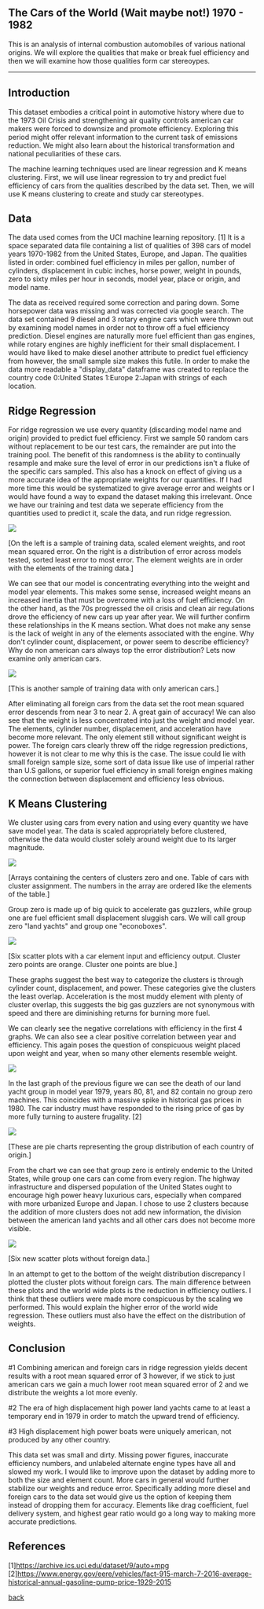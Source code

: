 ## The Cars of the World (Wait maybe not!) 1970 - 1982

This is an analysis of internal combustion automobiles of various national origins. We will explore the qualities that make or break fuel efficiency and then we will examine how those qualities form car stereoypes. 

***

## Introduction 

This dataset embodies a critical point in automotive history where due to the 1973 Oil Crisis and strengthening air quality controls american car makers were forced to downsize and promote efficiency. Exploring this period might offer relevant information to the current task of emissions reduction. We might also learn about the historical transformation and national peculiarities of these cars.  

The machine learning techniques used are linear regression and K means clustering. First, we will use linear regression to try and predict fuel efficiency of cars from the qualities described by the data set. Then, we will use K means clustering to create and study car stereotypes.

## Data

The data used comes from the UCI machine learning repository. [1]
It is a space separated data file containing a list of qualities of 398 cars of model years 1970-1982 from the United States, Europe, and Japan. 
The qualities listed in order: combined fuel efficiency in miles per gallon, number of cylinders, displacement in cubic inches, horse power, weight in pounds, zero to sixty miles per hour in seconds, model year, place or origin, and model name. 

The data as received required some correction and paring down. Some horsepower data was missing and was corrected via google search. The data set contained 9 diesel and 3 rotary engine cars which were thrown out by examining model names in order not to throw off a fuel efficiency prediction. Diesel engines are naturally more fuel efficient than gas engines, while rotary engines are highly inefficient for their small displacement. I would have liked to make diesel another attribute to predict fuel efficiency from however, the small sample size makes this futile. In order to make the data more readable a "display_data" dataframe was created to replace the country code 0:United States 1:Europe 2:Japan with strings of each location.

## Ridge Regression

For ridge regression we use every quantity (discarding model name and origin) provided to predict fuel efficiency. First we sample 50 random cars without replacement to be our test cars, the remainder are put into the training pool. The benefit of this randomness is the ability to continually resample and make sure the level of error in our predictions isn't a fluke of the specific cars sampled. This also has a knock on effect of giving us a more accurate idea of the appropriate weights for our quantities. If I had more time this would be systematized to give average error and weights or I would have found a way to expand the dataset making this irrelevant. Once we have our training and test data we seperate efficiency from the quantities used to predict it, scale the data, and run ridge regression.

![](assets/IMG/Capture1.PNG)

[On the left is a sample of training data, scaled element weights, and root mean squared error.
On the right is a distribution of error across models tested, sorted least error to most error.
The element weights are in order with the elements of the training data.]

We can see that our model is concentrating everything into the weight and model year elements. This makes some sense, increased weight means an increased inertia that must be overcome with a loss of fuel efficiency. On the other hand, as the 70s progressed the oil crisis and clean air regulations drove the efficiency of new cars up year after year. We will further confirm these relationships in the K means section. What does not make any sense is the lack of weight in any of the elements associated with the engine. Why don't cylinder count, displacement, or power seem to describe efficiency? Why do non american cars always top the error distribution? Lets now examine only american cars. 

![](assets/IMG/Capture2.PNG)

[This is another sample of training data with only american cars.]

After eliminating all foreign cars from the data set the root mean squared error descends from near 3 to near 2. A great gain of accuracy! We can also see that the weight is less concentrated into just the weight and model year. The elements, cylinder number, displacement, and acceleration have become more relevant. The only element still without significant weight is power. The foreign cars clearly threw off the ridge regression predictions, however it is not clear to me why this is the case. The issue could lie with small foreign sample size, some sort of data issue like use of imperial rather than U.S gallons, or superior fuel efficiency in small foreign engines making the connection between displacement and efficiency less obvious.  

## K Means Clustering

We cluster using cars from every nation and using every quantity we have save model year. The data is scaled appropriately before clustered, otherwise the data would cluster solely around weight due to its larger magnitude.

![](assets/IMG/Capture5.PNG)

[Arrays containing the centers of clusters zero and one. Table of cars with cluster assignment. The numbers in the array are ordered like the elements of the table.]

Group zero is made up of big quick to accelerate gas guzzlers, while group one are fuel efficient small displacement sluggish cars. We will call group zero "land yachts" and group one "econoboxes". 

![](assets/IMG/Capture3.PNG)

[Six scatter plots with a car element input and efficiency output. Cluster zero points are orange. Cluster one points are blue.]

These graphs suggest the best way to categorize the clusters is through cylinder count, displacement, and power. These categories give the clusters the least overlap. Acceleration is the most muddy element with plenty of cluster overlap, this suggests the big gas guzzlers are not synonymous with speed and there are diminishing returns for burning more fuel.

We can clearly see the negative correlations with efficiency in the first 4 graphs. We can also see a clear positive correlation between year and efficiency. This again poses the question of conspicuous weight placed upon weight and year, when so many other elements resemble weight.  

![](assets/IMG/Capture6.png)

In the last graph of the previous figure we can see the death of our land yacht group in model year 1979, years 80, 81, and 82 contain no group zero machines. This coincides with a massive spike in historical gas prices in 1980. The car industry must have responded to the rising price of gas by more fully turning to austere frugality. [2]

![](assets/IMG/Capture4.PNG)

[These are pie charts representing the group distribution of each country of origin.]

From the chart we can see that group zero is entirely endemic to the United States, while group one cars can come from every region. The highway infrastructure and dispersed population of the United States ought to encourage high power heavy luxurious cars, especially when compared with more urbanized Europe and Japan. I chose to use 2 clusters because the addition of more clusters does not add new information, the division between the american land yachts and all other cars does not become more visible.

![](assets/IMG/Capture7.PNG)

[Six new scatter plots without foreign data.]

In an attempt to get to the bottom of the weight distribution discrepancy I plotted the cluster plots without foreign cars. The main difference between these plots and the world wide plots is the reduction in efficiency outliers. I think that these outliers were made more conspicuous by the scaling we performed. This would explain the higher error of the world wide regression. These outliers must also have the effect on the distribution of weights.  

## Conclusion

#1 Combining american and foreign cars in ridge regression yields decent results with a root mean squared error of 3 however, if we stick to just american cars we gain a much lower root mean squared error of 2 and we distribute the weights a lot more evenly.

#2 The era of high displacement high power land yachts came to at least a temporary end in 1979 in order to match the upward trend of efficiency.

#3 High displacement high power boats were uniquely american, not produced by any other country.

This data set was small and dirty. Missing power figures, inaccurate efficiency numbers, and unlabeled alternate engine types have all and slowed my work. I would like to improve upon the dataset by adding more to both the size and element count. More cars in general would further stabilize our weights and reduce error. Specifically adding more diesel and foreign cars to the data set would give us the option of keeping them instead of dropping them for accuracy. Elements like drag coefficient, fuel delivery system, and highest gear ratio would go a long way to making more accurate predictions.  

## References
[1]https://archive.ics.uci.edu/dataset/9/auto+mpg
[2]https://www.energy.gov/eere/vehicles/fact-915-march-7-2016-average-historical-annual-gasoline-pump-price-1929-2015

[back](./)
